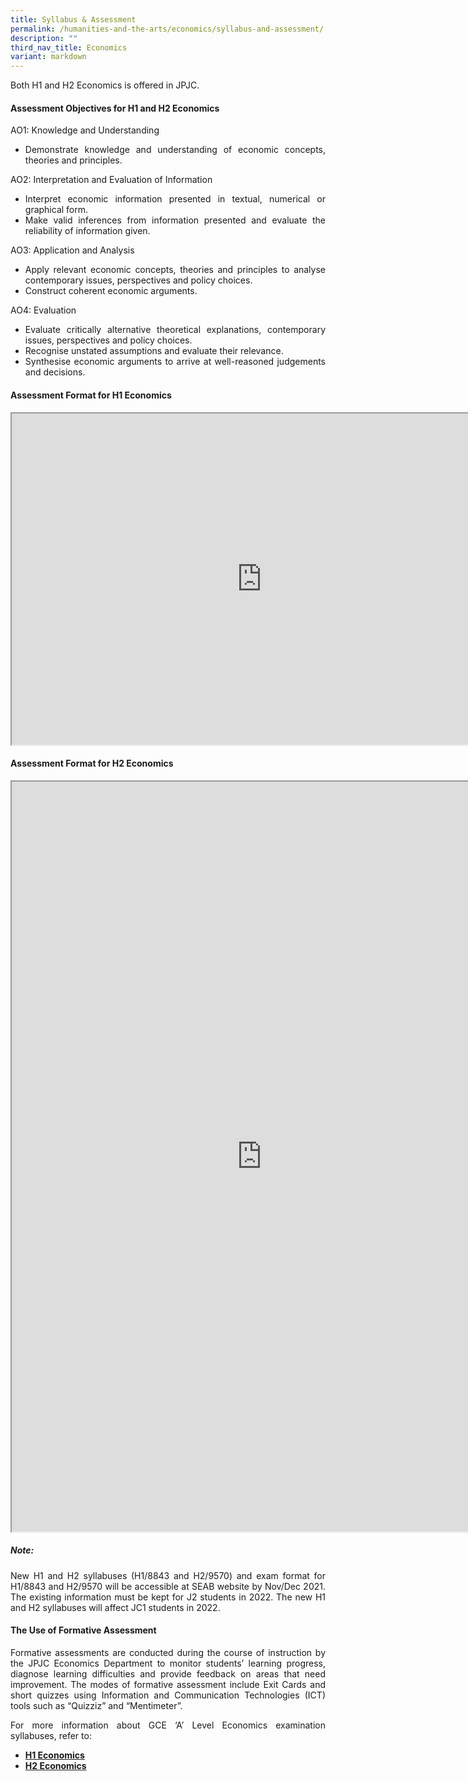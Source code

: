```yaml
---
title: Syllabus & Assessment
permalink: /humanities-and-the-arts/economics/syllabus-and-assessment/
description: ""
third_nav_title: Economics
variant: markdown
---
```

<div align="justify">
<p>Both H1 and H2 Economics is offered in JPJC.</p>
<h4><strong>Assessment Objectives for H1 and H2 Economics</strong></h4>
<p>AO1: Knowledge and Understanding
	</p><ul>
		<li>Demonstrate knowledge and understanding of economic concepts, theories and principles.</li></ul><p></p>

<p>
AO2: Interpretation and Evaluation of Information
</p><ul>
	<li>Interpret economic information presented in textual, numerical or graphical form.</li>
	<li>Make valid inferences from information presented and evaluate the reliability of information given.</li></ul><p></p>

<p>
AO3: Application and Analysis
</p><ul>
	<li>Apply relevant economic concepts, theories and principles to analyse contemporary issues, perspectives and policy choices.</li>
	<li>Construct coherent economic arguments.</li></ul><p></p>

<p>
AO4: Evaluation
</p><ul>
	<li>Evaluate critically alternative theoretical explanations, contemporary issues, perspectives and policy choices.</li>
	<li>Recognise unstated assumptions and evaluate their relevance.</li>
	<li>Synthesise economic arguments to arrive at well-reasoned judgements and decisions.</li></ul><p></p>

<h4><strong>Assessment Format for H1 Economics</strong></h4>
<iframe src="https://docs.google.com/document/d/e/2PACX-1vRb7TOHsWRubuK9XzoBgtW7oD3a4ywT0Jn1qECWWxmfU0emcKrzYO_Ruw4O1yrz5jwvtmZA9Sl3zawh/pub?embedded=true" width="800px" height="530px" scrolling="no"></iframe>

<h4><strong>Assessment Format for H2 Economics</strong></h4>
<iframe src="https://docs.google.com/document/d/e/2PACX-1vQgSLzPjd285oIDaCRgAEIX2P-wv07QRNWE9WgbkTzcNpC4v5AvAtROqN5kYtOS1KMntJQFuEaSsoJi/pub?embedded=true" width="800px" height="1200" scrolling="no"></iframe>

<h5><strong>Note:</strong></h5>
<p>
New H1 and H2 syllabuses (H1/8843 and H2/9570) and exam format for H1/8843 and H2/9570 will be accessible at SEAB website by Nov/Dec 2021. The existing information must be kept for J2 students in 2022. The new H1 and H2 syllabuses will affect JC1 students in 2022.
</p>

<h4><strong>The Use of Formative Assessment</strong></h4>
<p>
Formative assessments are conducted during the course of instruction by the JPJC Economics Department to monitor students’ learning progress, diagnose learning difficulties and provide feedback on areas that need improvement. The modes of formative assessment include Exit Cards and short quizzes using Information and Communication Technologies (ICT) tools such as “Quizziz” and “Mentimeter”.</p>
	
<p>
For more information about GCE ‘A’ Level Economics examination syllabuses, refer to:</p>
<ul>
<li><a href="https://www.seab.gov.sg/files/A%20Level%20Syllabus%20Sch%20Cddts/2025/8843_y25_sy.pdf"><strong>H1 Economics</strong></a></li>
<li><a href="https://www.seab.gov.sg/files/A%20Level%20Syllabus%20Sch%20Cddts/2025/9570_y25_sy.pdf"><strong>H2 Economics</strong></a></li></ul></div>